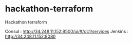 # hackathon-terraform
Hackathon terraform

Consul  : http://34.248.11.152:8500/ui/#/dc1/services
Jenkins : http://34.248.11.152:8080


